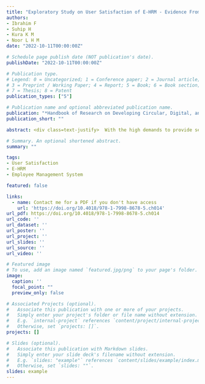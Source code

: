 ```yaml
---
title: "Exploratory Study on User Satisfaction of E-HRM - Evidence From Brunei Government Employee Management System (GEMS)"
authors:
- Ibrahim F
- Suhip H
- Kura K M
- Noor L H M
date: "2022-10-11T00:00:00Z"

# Schedule page publish date (NOT publication's date).
publishDate: "2022-10-11T00:00:00Z"

# Publication type.
# Legend: 0 = Uncategorized; 1 = Conference paper; 2 = Journal article;
# 3 = Preprint / Working Paper; 4 = Report; 5 = Book; 6 = Book section;
# 7 = Thesis; 8 = Patent
publication_types: ["5"]

# Publication name and optional abbreviated publication name.
publication: "*Handbook of Research on Developing Circular, Digital, and Green Economies in Asia*, 243--271"
publication_short: ""

abstract: <div class=text-justify>  With the high demands to provide service quality, growing workforce, and globalization of economy, HR has transformed into an inevitable power of technology that transforms HRM into electronic human resource management (E-HRM) systems. Brunei Darussalam without exception is also practicing E-HRM in the government sector called government employee management system (GEMS). This chapter investigates the user satisfaction of E-HRM by examining the current status of GEMS in Brunei Darussalam. The user satisfaction was studied through seven elements- the implementation of E-HRM, training, user-friendliness, infrastructure, data security, technical support, and user support. Qualitative interview and descriptive quantitative method were conducted on HR officers from the public organization. Findings revealed that the GEMS are not able to provide satisfactory system. This chapter has developed a theoretical framework as a recommendation to integrate relevant elements, together with the influence of age, gender, and years of service that impact user satisfaction. </div>

# Summary. An optional shortened abstract.
summary: ""

tags:
- User Satisfaction
- E-HRM
- Employee Management System

featured: false

links:
  - name: Contact me for a PDF if you don't have access
    url: 'https://doi.org/10.4018/978-1-7998-8678-5.ch014'
url_pdf: https://doi.org/10.4018/978-1-7998-8678-5.ch014
url_code: ''
url_dataset: ''
url_poster: ''
url_project: ''
url_slides: ''
url_source: ''
url_video: ''

# Featured image
# To use, add an image named `featured.jpg/png` to your page's folder. 
image:
  caption: ''
  focal_point: ""
  preview_only: false

# Associated Projects (optional).
#   Associate this publication with one or more of your projects.
#   Simply enter your project's folder or file name without extension.
#   E.g. `internal-project` references `content/project/internal-project/index.md`.
#   Otherwise, set `projects: []`.
projects: []

# Slides (optional).
#   Associate this publication with Markdown slides.
#   Simply enter your slide deck's filename without extension.
#   E.g. `slides: "example"` references `content/slides/example/index.md`.
#   Otherwise, set `slides: ""`.
slides: example
---
```



